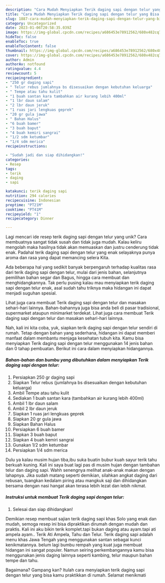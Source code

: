 ```yaml
---
description: "Cara Mudah Menyiapkan Terik daging sapi dengan telur yang Bisa Manjain Lidah"
title: "Cara Mudah Menyiapkan Terik daging sapi dengan telur yang Bisa Manjain Lidah"
slug: 1887-cara-mudah-menyiapkan-terik-daging-sapi-dengan-telur-yang-bisa-manjain-lidah
category: Uncategorized
date: 2023-01-06T20:58:35.039Z
image: https://img-global.cpcdn.com/recipes/a686453e78912562/680x482cq70/terik-daging-sapi-dengan-telur-foto-resep-utama.jpg
hideToc: false
enableToc: true
enableTocContent: false
thumbnail: https://img-global.cpcdn.com/recipes/a686453e78912562/680x482cq70/terik-daging-sapi-dengan-telur-foto-resep-utama.jpg
cover: https://img-global.cpcdn.com/recipes/a686453e78912562/680x482cq70/terik-daging-sapi-dengan-telur-foto-resep-utama.jpg
author: Admin
authorAv: notfound
ratingvalue: 4.4
reviewcount: 5
recipeingredient:
- "250 gr daging sapi"
- " Telur rebus jumlahnya bs disesuaikan dengan kebutuhan keluarga"
- " Tempe atau tahu kulit"
- "1 buah santan kara tambahkan air kurang lebih 400ml"
- "1 lbr daun salam"
- "2 lbr daun jeruk"
- "1 ruas jari lengkuas geprek"
- "20 gr gula jawa"
- " Bahan Halus"
- "6 buah bamer"
- "3 buah baput"
- "4 buah kemiri sangrai"
- "1/2 sdm ketumbar"
- "1/4 sdm merica"
recipeinstructions:

- "Sudah jadi dan siap dihidangkan!"
categories:
- Resep
tags:
- terik
- daging
- sapi

katakunci: terik daging sapi 
nutrition: 294 calories
recipecuisine: Indonesian
preptime: "PT21M"
cooktime: "PT41M"
recipeyield: "1"
recipecategory: Dinner

---
```





Lagi mencari ide resep terik daging sapi dengan telur yang unik? Cara membuatnya sangat tidak susah dan tidak juga mudah. Kalau keliru mengolah maka hasilnya tidak akan memuaskan dan justru cenderung tidak enak. Padahal terik daging sapi dengan telur yang enak selayaknya punya aroma dan rasa yang dapat memancing selera Kita.





Ada beberapa hal yang sedikit banyak berpengaruh terhadap kualitas rasa dari terik daging sapi dengan telur, mulai dari jenis bahan, selanjutnya pemilihan bahan segar dan Bagus, hingga cara membuat dan menghidangkannya. Tak perlu pusing kalau mau menyiapkan terik daging sapi dengan telur enak,      asal sudah tahu triknya maka hidangan ini dapat menjadi suguhan spesial.














Lihat juga cara membuat Terik daging sapi dengan telur dan masakan sehari-hari lainnya. Bahan-bahannya juga bisa anda beli di pasar tradisional, supermarket ataupun minimarket terdekat. Lihat juga cara membuat Terik daging sapi dengan telur dan masakan sehari-hari lainnya.






Nah, kali ini kita coba, yuk, siapkan terik daging sapi dengan telur sendiri di rumah. Tetap dengan bahan yang sederhana, hidangan ini dapat memberi manfaat dalam membantu menjaga kesehatan tubuh kita. Kamu bisa menyiapkan Terik daging sapi dengan telur menggunakan 14 jenis bahan dan 0 tahap pembuatan. Berikut ini cara dalam menyiapkan hidangannya.

<!--inarticleads1-->

##### Bahan-bahan dan bumbu yang dibutuhkan dalam menyiapkan Terik daging sapi dengan telur:

1. Persiapkan 250 gr daging sapi
1. Siapkan  Telur rebus (jumlahnya bs disesuaikan dengan kebutuhan keluarga)
1. Ambil  Tempe atau tahu kulit
1. Sediakan 1 buah santan kara (tambahkan air kurang lebih 400ml)
1. Ambil 1 lbr daun salam
1. Ambil 2 lbr daun jeruk
1. Siapkan 1 ruas jari lengkuas geprek
1. Siapkan 20 gr gula jawa
1. Siapkan  Bahan Halus
1. Persiapkan 6 buah bamer
1. Siapkan 3 buah baput
1. Siapkan 4 buah kemiri sangrai
1. Gunakan 1/2 sdm ketumbar
1. Persiapkan 1/4 sdm merica


Dulu ya kalau musim hujan tiba,ibu suka buatin bubur kuah sayur terik tahu berkuah kuning. Kali ini saya buat lagi pas di musim hujan dengan tambahan telur dan daging sapi. Wahh senengnya melihat anak-anak makan dengan lahapnya. Jika sudah matang seperti demikian, silahkan angkat daging dari rebusan, tuangkan kedalam piring atau mangkuk saji dan dihidangkan bersama dengan nasi hangat akan terasa lebih lezat dan lebih nikmat. 

<!--inarticleads2-->

##### Instruksi untuk membuat Terik daging sapi dengan telur:


1. Selesai dan siap dihidangkan!

Demikian resep membuat sajian terik daging sapi khas Solo yang enak dan mudah, semoga resep ini bisa dipraktikan dirumah dengan mudah dan praktis. Kali ini aku bikin terik komplet.tapi bukan daging atau ayam.tapi ati ampela ayam.. Terik Ati Ampela, Tahu dan Telur. Terik daging sapi adalah menu khas Jawa Tengah yang menggunakan santan sebagai kunci kenikmatannya. belum lagi bumbu rempah yang kuat juga membuat hidangan ini sangat populer. Namun seiring perkembangannya kamu bisa menggunakan jenis daging lainnya seperti kambing, telur maupun bahan tempe dan tahu. 

Bagaimana? Gampang kan? Itulah cara menyiapkan terik daging sapi dengan telur yang bisa kamu praktikkan di rumah. Selamat menikmati
